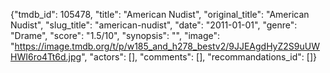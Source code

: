 {"tmdb_id": 105478, "title": "American Nudist", "original_title": "American Nudist", "slug_title": "american-nudist", "date": "2011-01-01", "genre": "Drame", "score": "1.5/10", "synopsis": "", "image": "https://image.tmdb.org/t/p/w185_and_h278_bestv2/9JJEAgdHyZ2S9uUWHWI6ro4Tt6d.jpg", "actors": [], "comments": [], "recommandations_id": []}